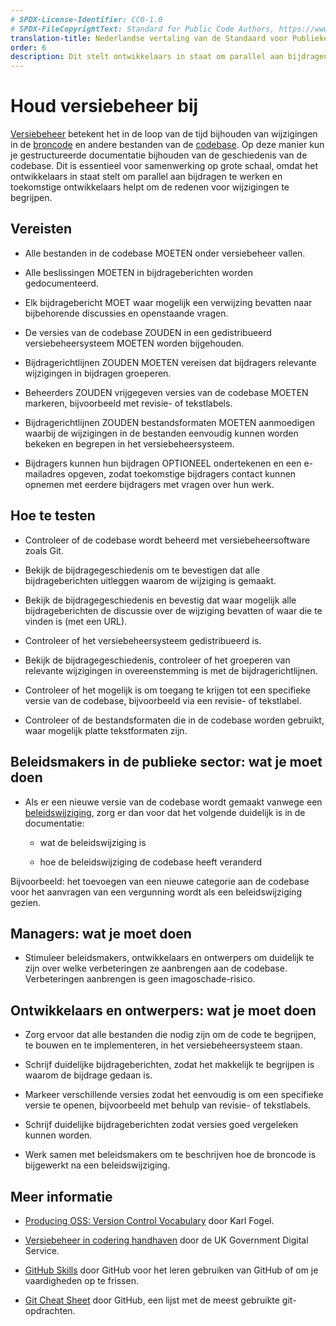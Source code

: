 ```yaml
---
# SPDX-License-Identifier: CC0-1.0
# SPDX-FileCopyrightText: Standard for Public Code Authors, https://www.standardforpubliccode.org/AUTHORS.html
translation-title: Nederlandse vertaling van de Standaard voor Publieke Code
order: 6
description: Dit stelt ontwikkelaars in staat om parallel aan bijdragen te werken en helpt toekomstige ontwikkelaars om de redenen voor wijzigingen te begrijpen.
---
```


# Houd versiebeheer bij

[Versiebeheer](../glossary.html#versiebeheer") betekent het in de loop van de tijd bijhouden van wijzigingen in de [broncode](../glossary.html#broncode) en andere bestanden van de [codebase](../glossary.html#codebase). Op deze manier kun je gestructureerde documentatie bijhouden van de geschiedenis van de codebase. Dit is essentieel voor samenwerking op grote schaal, omdat het ontwikkelaars in staat stelt om parallel aan bijdragen te werken en toekomstige ontwikkelaars helpt om de redenen voor wijzigingen te begrijpen.

## Vereisten

- Alle bestanden in de codebase MOETEN onder versiebeheer vallen.

- Alle beslissingen MOETEN in bijdrageberichten worden gedocumenteerd.

- Elk bijdragebericht MOET waar mogelijk een verwijzing bevatten naar bijbehorende discussies en openstaande vragen.

- De versies van de codebase ZOUDEN in een gedistribueerd versiebeheersysteem MOETEN worden bijgehouden.

- Bijdragerichtlijnen ZOUDEN MOETEN vereisen dat bijdragers relevante wijzigingen in bijdragen groeperen.

- Beheerders ZOUDEN vrijgegeven versies van de codebase MOETEN markeren, bijvoorbeeld met revisie- of tekstlabels.

- Bijdragerichtlijnen ZOUDEN bestandsformaten MOETEN aanmoedigen waarbij de wijzigingen in de bestanden eenvoudig kunnen worden bekeken en begrepen in het versiebeheersysteem.

- Bijdragers kunnen hun bijdragen OPTIONEEL ondertekenen en een e-mailadres opgeven, zodat toekomstige bijdragers contact kunnen opnemen met eerdere bijdragers met vragen over hun werk.

## Hoe te testen

- Controleer of de codebase wordt beheerd met versiebeheersoftware zoals Git.

- Bekijk de bijdragegeschiedenis om te bevestigen dat alle bijdrageberichten uitleggen waarom de wijziging is gemaakt.

- Bekijk de bijdragegeschiedenis en bevestig dat waar mogelijk alle bijdrageberichten de discussie over de wijziging bevatten of waar die te vinden is (met een URL).

- Controleer of het versiebeheersysteem gedistribueerd is.

- Bekijk de bijdragegeschiedenis, controleer of het groeperen van relevante wijzigingen in overeenstemming is met de bijdragerichtlijnen.

- Controleer of het mogelijk is om toegang te krijgen tot een specifieke versie van de codebase, bijvoorbeeld via een revisie- of tekstlabel.

- Controleer of de bestandsformaten die in de codebase worden gebruikt, waar mogelijk platte tekstformaten zijn.

## Beleidsmakers in de publieke sector: wat je moet doen

- Als er een nieuwe versie van de codebase wordt gemaakt vanwege een [beleidswijziging](../glossary.html#beleid), zorg er dan voor dat het volgende duidelijk is in de documentatie:

    -   wat de beleidswijziging is

    -   hoe de beleidswijziging de codebase heeft veranderd

Bijvoorbeeld: het toevoegen van een nieuwe categorie aan de codebase voor het aanvragen van een vergunning wordt als een beleidswijziging gezien.

## Managers: wat je moet doen

- Stimuleer beleidsmakers, ontwikkelaars en ontwerpers om duidelijk te zijn over welke verbeteringen ze aanbrengen aan de codebase. Verbeteringen aanbrengen is geen imagoschade-risico.

## Ontwikkelaars en ontwerpers: wat je moet doen

- Zorg ervoor dat alle bestanden die nodig zijn om de code te begrijpen, te bouwen en te implementeren, in het versiebeheersysteem staan.

- Schrijf duidelijke bijdrageberichten, zodat het makkelijk te begrijpen is waarom de bijdrage gedaan is.

- Markeer verschillende versies zodat het eenvoudig is om een specifieke versie te openen, bijvoorbeeld met behulp van revisie- of tekstlabels.

- Schrijf duidelijke bijdrageberichten zodat versies goed vergeleken kunnen worden.

- Werk samen met beleidsmakers om te beschrijven hoe de broncode is bijgewerkt na een beleidswijziging.

## Meer informatie

* [Producing OSS: Version Control Vocabulary](https://producingoss.com/en/vc.html#vc-vocabulary) door Karl Fogel.

* [Versiebeheer in codering handhaven](https://www.gov.uk/service-manual/technology/maintaining-version-control-in-coding) door de UK Government Digital Service.

* [GitHub Skills](https://skills.github.com/) door GitHub voor het leren gebruiken van GitHub of om je vaardigheden op te frissen.

* [Git Cheat Sheet](https://education.github.com/git-cheat-sheet-education.pdf) door GitHub, een lijst met de meest gebruikte git-opdrachten.
